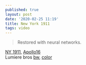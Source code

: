 ```yaml
---
published: true
layout: post
date: '2020-02-25 11:19'
title: New York 1911
tags: video 
---
```

> Restored with neural networks.

[NY 1911](https://www.youtube.com/watch?v=hZ1OgQL9_Cw), [Apollo16](https://www.youtube.com/watch?v=az9nFrnCK60)  
Lumiere bros [bw](https://www.youtube.com/watch?v=3RYNThid23g), [color](https://www.youtube.com/watch?v=EqbOhqXHL7E)
